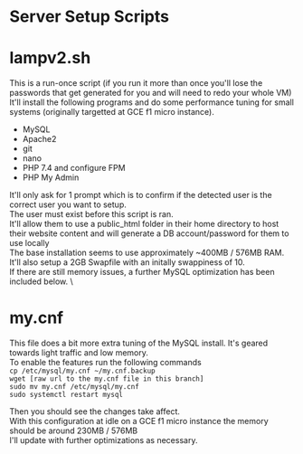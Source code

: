 # Server Setup Scripts

# lampv2.sh
This is a run-once script (if you run it more than once you'll lose the passwords that get generated for you and will need to redo your whole VM)\
It'll install the following programs and do some performance tuning for small systems (originally targetted at GCE f1 micro instance). 
- MySQL
- Apache2
- git
- nano
- PHP 7.4 and configure FPM
- PHP My Admin

It'll only ask for 1 prompt which is to confirm if the detected user is the correct user you want to setup. \
The user must exist before this script is ran. \
It'll allow them to use a public_html folder in their home directory to host their website content and will generate a DB account/password for them to use locally\
The base installation seems to use approximately ~400MB / 576MB RAM. \
It'll also setup a 2GB Swapfile with an initally swappiness of 10. \
If there are still memory issues, a further MySQL optimization has been included below. \

# my.cnf
This file does a bit more extra tuning of the MySQL install. It's geared towards light traffic and low memory. \
To enable the features run the following commands \
``` cp /etc/mysql/my.cnf ~/my.cnf.backup ``` \
``` wget [raw url to the my.cnf file in this branch] ``` \
``` sudo mv my.cnf /etc/mysql/my.cnf ``` \
``` sudo systemctl restart mysql ``` 

Then you should see the changes take affect. \
With this configuration at idle on a GCE f1 micro instance the memory should be around 230MB / 576MB \
I'll update with further optimizations as necessary. 
